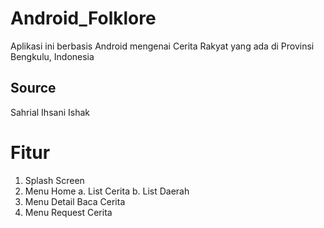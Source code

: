 # Android_Folklore
Aplikasi ini berbasis Android mengenai Cerita Rakyat yang ada di Provinsi Bengkulu, Indonesia
## Source
Sahrial Ihsani Ishak
# Fitur
1. Splash Screen
2. Menu Home
  a. List Cerita
  b. List Daerah
3. Menu Detail Baca Cerita
4. Menu Request Cerita
